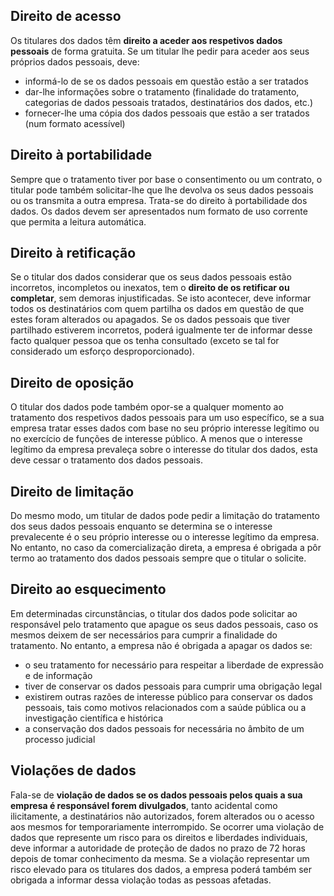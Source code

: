 ## Direito de acesso
Os titulares dos dados têm **direito a aceder aos respetivos dados pessoais** de forma gratuita. Se um titular lhe pedir para aceder aos seus próprios dados pessoais, deve:
- informá-lo de se os dados pessoais em questão estão a ser tratados
- dar-lhe informações sobre o tratamento (finalidade do tratamento, categorias de dados pessoais tratados, destinatários dos dados, etc.)
- fornecer-lhe uma cópia dos dados pessoais que estão a ser tratados (num formato acessível)
## Direito à portabilidade
Sempre que o tratamento tiver por base o consentimento ou um contrato, o titular pode também solicitar-lhe que lhe devolva os seus dados pessoais ou os transmita a outra empresa. Trata-se do direito à portabilidade dos dados. Os dados devem ser apresentados num formato de uso corrente que permita a leitura automática.
## Direito à retificação
Se o titular dos dados considerar que os seus dados pessoais estão incorretos, incompletos ou inexatos, tem o **direito de os retificar ou completar**, sem demoras injustificadas.
Se isto acontecer, deve informar todos os destinatários com quem partilha os dados em questão de que estes foram alterados ou apagados. Se os dados pessoais que tiver partilhado estiverem incorretos, poderá igualmente ter de informar desse facto qualquer pessoa que os tenha consultado (exceto se tal for considerado um esforço desproporcionado).
## Direito de oposição
O titular dos dados pode também opor-se a qualquer momento ao tratamento dos respetivos dados pessoais para um uso específico, se a sua empresa tratar esses dados com base no seu próprio interesse legítimo ou no exercício de funções de interesse público. A menos que o interesse legítimo da empresa prevaleça sobre o interesse do titular dos dados, esta deve cessar o tratamento dos dados pessoais.
## Direito de limitação
Do mesmo modo, um titular de dados pode pedir a limitação do tratamento dos seus dados pessoais enquanto se determina se o interesse prevalecente é o seu próprio interesse ou o interesse legítimo da empresa. No entanto, no caso da comercialização direta, a empresa é obrigada a pôr termo ao tratamento dos dados pessoais sempre que o titular o solicite.
## Direito ao esquecimento
Em determinadas circunstâncias, o titular dos dados pode solicitar ao responsável pelo tratamento que apague os seus dados pessoais, caso os mesmos deixem de ser necessários para cumprir a finalidade do tratamento. No entanto, a empresa não é obrigada a apagar os dados se:
- o seu tratamento for necessário para respeitar a liberdade de expressão e de informação
- tiver de conservar os dados pessoais para cumprir uma obrigação legal
- existirem outras razões de interesse público para conservar os dados pessoais, tais como motivos relacionados com a saúde pública ou a investigação científica e histórica
- a conservação dos dados pessoais for necessária no âmbito de um processo judicial
## Violações de dados
Fala-se de **violação de dados se os dados pessoais pelos quais a sua empresa é responsável forem divulgados**, tanto acidental como ilicitamente, a destinatários não autorizados, forem alterados ou o acesso aos mesmos for temporariamente interrompido.
Se ocorrer uma violação de dados que represente um risco para os direitos e liberdades individuais, deve informar a autoridade de proteção de dados no prazo de 72 horas depois de tomar conhecimento da mesma.
Se a violação representar um risco elevado para os titulares dos dados, a empresa poderá também ser obrigada a informar dessa violação todas as pessoas afetadas.